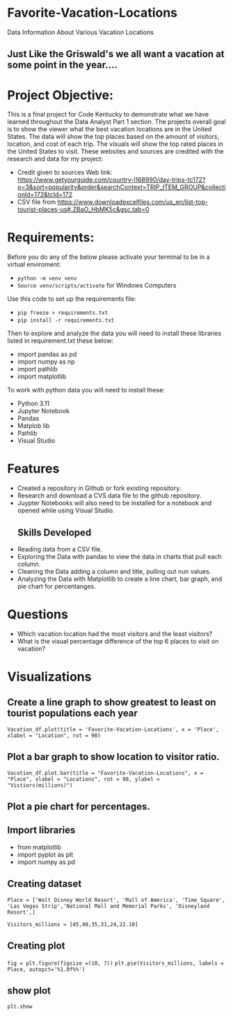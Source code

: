 # Favorite-Vacation-Locations
Data Information About Various Vacation Locations


## Just Like the Griswald's we all want a vacation at some point in the year....
# Project Objective:
This is a final project for Code Kentucky to demonstrate what we have learned throughout the Data Analyst Part 1 section. The projects overall goal is to show the viewer what the best vacation locations are in the United States. The data will show the top places based on the amount of visitors, location, and cost of each trip. The visuals will show the top rated places in the United States to visit. 
These websites and sources are credited with the research and data for my project: 
* Credit given to sources Web link: https://www.getyourguide.com/country-l168990/day-trips-tc172?p=3&sort=popularity&order&searchContext=TRIP_ITEM_GROUP&collectionId=172&tcId=172
* CSV file from https://www.downloadexcelfiles.com/us_en/list-top-tourist-places-us#.ZBaO_HbMK5c&gsc.tab=0

# Requirements:
Before you do any of the below please activate your terminal to be in a virtual enviroment:
 * `python -m venv venv`
 * `Source venv/scripts/activate` for Windows Computers

Use this code to  set up the requirements file:
* `pip freeze > requirements.txt`
* `pip install -r requirements.txt`

Then to explore and analyze the data you will need to install these libraries listed in requirement.txt these below:
* import pandas as pd 
* import numpy as np
* import pathlib  
* import matplotlib 

To work with python data you will need to install these: 
* Python 3.11 
* Jupyter Notebook 
* Pandas 
* Matplob lib 
* Pathlib
* Visual Studio 

# Features
* Created a repository in Github or fork existing repository.
* Research and download a CVS data file to the github repository.
* Juypter Notebooks will also need to be installed for a notebook and opened while using Visual Studio.
  ## Skills Developed
* Reading data from a CSV file.
* Exploring the Data with pandas to view the data in charts that pull each column.
* Cleaning the Data adding a column and title, pulling out nun values.  
* Analyzing the Data with Matplotlib to create a line chart, bar graph, and pie chart for percentanges. 


# Questions 

* Which vacation location had the most visitors and the least visitors?
* What is the visual percentage difference of the top 6 places to visit on vacation?
# Visualizations 
## Create a line graph to show greatest to least on tourist populations each year
`Vacation_df.plot(title = 'Favorite-Vacation-Locations', x = 'Place', xlabel = "Location", rot = 90)`
## Plot a bar graph to show location to visitor ratio.
`Vacation_df.plot.bar(title = "Favorite-Vacation-Locations", x = "Place", xlabel = "Locations", rot = 90, ylabel = "Vistiors(millions)")`

## Plot a pie chart for percentages. 
## Import libraries
* from matplotlib 
* import pyplot as plt
* import numpy as pd

## Creating dataset
`Place = ['Walt Disney World Resort', 'Mall of America', 'Time Square', 'Las Vegas Strip','National Mall and Memorial Parks', 'Disneyland Resort',]`
 
`Visitors_millions = [45,40,35,31,24,22.10]`

## Creating plot
`fig = plt.figure(figsize =(10, 7))`
`plt.pie(Visitors_millions, labels = Place, autopct='%1.0f%%')`

## show plot
`plt.show`